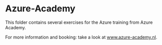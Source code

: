 # Azure-Academy

This folder contains several exercises for the Azure training from Azure Academy.

For more information and booking: take a look at www.azure-academy.nl.
